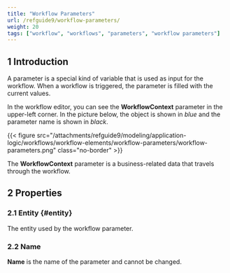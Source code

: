 ```yaml
---
title: "Workflow Parameters"
url: /refguide9/workflow-parameters/
weight: 20
tags: ["workflow", "workflows", "parameters", "workflow parameters"]
---
```


## 1 Introduction

A parameter is a special kind of variable that is used as input for the workflow. When a workflow is triggered, the parameter is filled with the current values.

In the workflow editor, you can see the **WorkflowContext** parameter in the upper-left corner. In the picture below, the object is shown in *blue* and the parameter name is shown in *black*.

{{< figure src="/attachments/refguide9/modeling/application-logic/workflows/workflow-elements/workflow-parameters/workflow-parameters.png" class="no-border" >}}

The **WorkflowContext** parameter is a business-related data that travels through the workflow. 

## 2 Properties

### 2.1 Entity {#entity}

The entity used by the workflow parameter. 

### 2.2 Name

**Name** is the name of the parameter and cannot be changed. 
